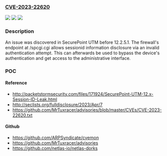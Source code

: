 ### [CVE-2023-22620](https://cve.mitre.org/cgi-bin/cvename.cgi?name=CVE-2023-22620)
![](https://img.shields.io/static/v1?label=Product&message=n%2Fa&color=blue)
![](https://img.shields.io/static/v1?label=Version&message=n%2Fa&color=blue)
![](https://img.shields.io/static/v1?label=Vulnerability&message=n%2Fa&color=brighgreen)

### Description

An issue was discovered in SecurePoint UTM before 12.2.5.1. The firewall's endpoint at /spcgi.cgi allows sessionid information disclosure via an invalid authentication attempt. This can afterwards be used to bypass the device's authentication and get access to the administrative interface.

### POC

#### Reference
- http://packetstormsecurity.com/files/171924/SecurePoint-UTM-12.x-Session-ID-Leak.html
- http://seclists.org/fulldisclosure/2023/Apr/7
- https://github.com/MrTuxracer/advisories/blob/master/CVEs/CVE-2023-22620.txt

#### Github
- https://github.com/ARPSyndicate/cvemon
- https://github.com/MrTuxracer/advisories
- https://github.com/netlas-io/netlas-dorks


